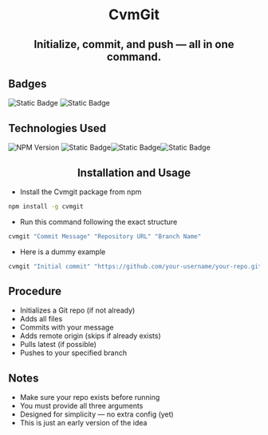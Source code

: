 <h1 align="center">CvmGit</h1>

<h2 align="center"> Initialize, commit, and push — all in one command.</h2>

## Badges

![Static Badge](https://img.shields.io/badge/license-GPL3-blue?style=for-the-badge&link=https%3A%2F%2Fgithub.com%2FSwastikTheCaveman%2FCvmGit-CLI%3Ftab%3DGPL-3.0-1-ov-file)
![Static Badge](https://img.shields.io/badge/SwastikTheCaveman-blue?style=for-the-badge&link=https%3A%2F%2Fgithub.com%2FSwastikTheCaveman)


## Technologies Used

![NPM Version](https://img.shields.io/npm/v/cvmgit?style=for-the-badge&color=red&link=https%3A%2F%2Fwww.npmjs.com%2Fpackage%2Fcvmgit)
![Static Badge](https://img.shields.io/badge/javascript-yellow?style=for-the-badge&logo=javascript&color=light%20yellow)![Static Badge](https://img.shields.io/badge/nodejs-yellow?style=for-the-badge&logo=node.js&color=black)![Static Badge](https://img.shields.io/badge/git-yellow?style=for-the-badge&logo=git&color=brown)




<h2 align="center">Installation and Usage</h2>

- Install the Cvmgit package from npm

```bash
npm install -g cvmgit
```

- Run this command following the exact structure

```bash
cvmgit "Commit Message" "Repository URL" "Branch Name"
```

- Here is a dummy example

```bash
cvmgit "Initial commit" "https://github.com/your-username/your-repo.git" "main"
```

## Procedure

- Initializes a Git repo (if not already)
- Adds all files
- Commits with your message
- Adds remote origin (skips if already exists)
- Pulls latest (if possible)
- Pushes to your specified branch

## Notes

- Make sure your repo exists before running
- You must provide all three arguments
- Designed for simplicity — no extra config (yet)
- This is just an early version of the idea

